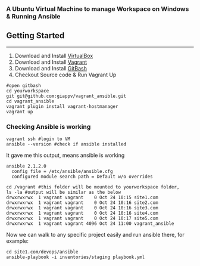 ### A Ubuntu Virtual Machine to manage Workspace on Windows & Running Ansible

## Getting Started
---
1. Download and Install [VirtualBox](https://www.virtualbox.org/)
2. Download and Install [Vagrant](https://www.vagrantup.com/)
3. Download and Install [GitBash](https://git-scm.com/downloads)
4. Checkout Source code & Run Vagrant Up
```
#open gitbash
cd yourworkspace
git git@github.com:giappv/vagrant_ansible.git
cd vagrant_ansible
vagrant plugin install vagrant-hostmanager
vagrant up
```

### Checking Ansible is working
```
vagrant ssh #login to VM
ansible --version #check if ansible installed
```

It gave me this output, means ansible is working
```
ansible 2.1.2.0
  config file = /etc/ansible/ansible.cfg
  configured module search path = Default w/o overrides
```

```
cd /vagrant #this folder will be mounted to yourworkspace folder, 
ls -la #output will be similar as the below
drwxrwxrwx  1 vagrant vagrant    0 Oct 24 10:15 site1.com
drwxrwxrwx  1 vagrant vagrant    0 Oct 24 10:16 site2.com
drwxrwxrwx  1 vagrant vagrant    0 Oct 24 10:16 site3.com
drwxrwxrwx  1 vagrant vagrant    0 Oct 24 10:16 site4.com
drwxrwxrwx  1 vagrant vagrant    0 Oct 24 10:17 site5.com
drwxrwxrwx  1 vagrant vagrant 4096 Oct 24 11:00 vagrant_ansible
```

Now we can walk to any specific project easily and run ansible there, for example:
```
cd site1.com/devops/ansible
ansible-playbook -i inventories/staging playbook.yml
```
